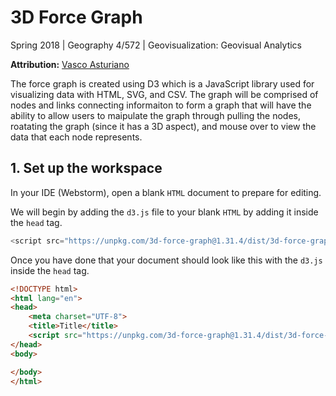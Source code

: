 # 3D Force Graph
Spring 2018 | Geography 4/572 | Geovisualization: Geovisual Analytics 

**Attribution:** [Vasco Asturiano](https://github.com/vasturiano)

The force graph is created using D3 which is a JavaScript library used for visualizing data with HTML, SVG, and CSV. The graph will be comprised of nodes and links connecting informaiton to form a graph that will have the ability to allow users to maipulate the graph through pulling the nodes, roatating the graph (since it has a 3D aspect), and mouse over to view the data that each node represents. 

## 1. Set up the workspace

In your IDE (Webstorm), open a blank `HTML` document to prepare for editing.

We will begin by adding the `d3.js` file to your blank `HTML` by adding it inside the `head` tag.

```JavaScript
<script src="https://unpkg.com/3d-force-graph@1.31.4/dist/3d-force-graph.js"></script>
```

Once you have done that your document should look like this with the `d3.js` inside the `head` tag.

```HTML
<!DOCTYPE html>
<html lang="en">
<head>
    <meta charset="UTF-8">
    <title>Title</title>
    <script src="https://unpkg.com/3d-force-graph@1.31.4/dist/3d-force-graph.js"></script>
</head>
<body>

</body>
</html>
```

